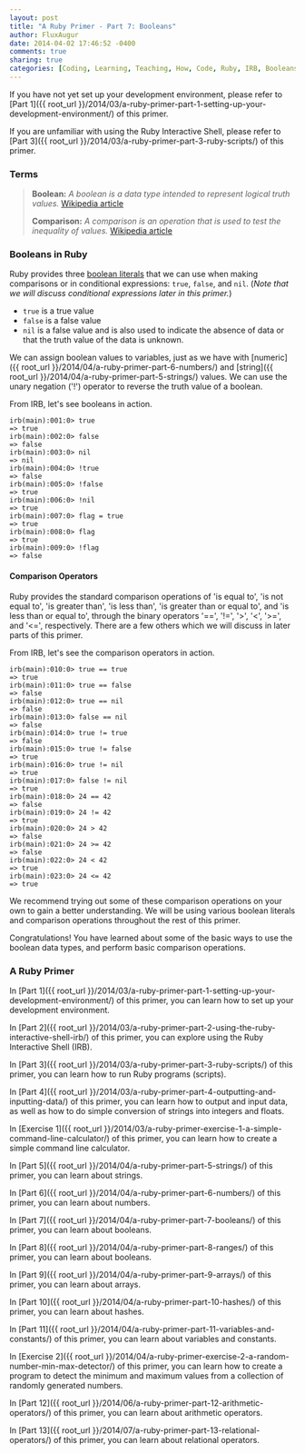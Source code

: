 ```yaml
---
layout: post
title: "A Ruby Primer - Part 7: Booleans"
author: FluxAugur
date: 2014-04-02 17:46:52 -0400
comments: true
sharing: true
categories: [Coding, Learning, Teaching, How, Code, Ruby, IRB, Booleans, Data Types]
---
```

If you have not yet set up your development environment, please refer to [Part 1]({{ root_url }}/2014/03/a-ruby-primer-part-1-setting-up-your-development-environment/) of this primer.

If you are unfamiliar with using the Ruby Interactive Shell, please refer to [Part 3]({{ root_url }}/2014/03/a-ruby-primer-part-3-ruby-scripts/) of this primer.

### Terms
> **Boolean:** *A boolean is a data type intended to represent logical truth values.* [Wikipedia article](http://en.wikipedia.org/wiki/Boolean_data_type)
>
> **Comparison:** *A comparison is an operation that is used to test the inequality of values.* [Wikipedia article](http://en.wikipedia.org/wiki/Inequality_(mathematics))


### Booleans in Ruby

Ruby provides three [boolean literals](http://www.ruby-doc.org/core-2.1.1/doc/syntax/literals_rdoc.html) that we can use when making comparisons or in conditional expressions: `true`, `false`, and `nil`. (*Note that we will discuss conditional expressions later in this primer.*)

- `true` is a true value
- `false` is a false value
- `nil` is a false value and is also used to indicate the absence of data or that the truth value of the data is unknown.

We can assign boolean values to variables, just as we have with [numeric]({{ root_url }}/2014/04/a-ruby-primer-part-6-numbers/) and [string]({{ root_url }}/2014/04/a-ruby-primer-part-5-strings/) values. We can use the unary negation ('!') operator to reverse the truth value of a boolean.

From IRB, let's see booleans in action.

``` irb Boolean literals
irb(main):001:0> true
=> true
irb(main):002:0> false
=> false
irb(main):003:0> nil
=> nil
irb(main):004:0> !true
=> false
irb(main):005:0> !false
=> true
irb(main):006:0> !nil
=> true
irb(main):007:0> flag = true
=> true
irb(main):008:0> flag
=> true
irb(main):009:0> !flag
=> false
```

#### Comparison Operators

Ruby provides the standard comparison operations of 'is equal to', 'is not equal to', 'is greater than', 'is less than', 'is greater than or equal to', and 'is less than or equal to', through the binary operators '==', '!=', '\>', '<', '\>=', and '<=', respectively. There are a few others which we will discuss in later parts of this primer.

From IRB, let's see the comparison operators in action.

``` irb Comparison operators
irb(main):010:0> true == true
=> true
irb(main):011:0> true == false
=> false
irb(main):012:0> true == nil
=> false
irb(main):013:0> false == nil
=> false
irb(main):014:0> true != true
=> false
irb(main):015:0> true != false
=> true
irb(main):016:0> true != nil
=> true
irb(main):017:0> false != nil
=> true
irb(main):018:0> 24 == 42
=> false
irb(main):019:0> 24 != 42
=> true
irb(main):020:0> 24 > 42
=> false
irb(main):021:0> 24 >= 42
=> false
irb(main):022:0> 24 < 42
=> true
irb(main):023:0> 24 <= 42
=> true
```

We recommend trying out some of these comparison operations on your own to gain a better understanding. We will be using various boolean literals and comparison operations throughout the rest of this primer.

Congratulations! You have learned about some of the basic ways to use the boolean data types, and perform basic comparison operations.

### A Ruby Primer

In [Part 1]({{ root_url }}/2014/03/a-ruby-primer-part-1-setting-up-your-development-environment/) of this primer, you can learn how to set up your development environment.

In [Part 2]({{ root_url }}/2014/03/a-ruby-primer-part-2-using-the-ruby-interactive-shell-irb/) of this primer, you can explore using the Ruby Interactive Shell (IRB).

In [Part 3]({{ root_url }}/2014/03/a-ruby-primer-part-3-ruby-scripts/) of this primer, you can learn how to run Ruby programs (scripts).

In [Part 4]({{ root_url }}/2014/03/a-ruby-primer-part-4-outputting-and-inputting-data/) of this primer, you can learn how to output and input data, as well as how to do simple conversion of strings into integers and floats.

In [Exercise 1]({{ root_url }}/2014/03/a-ruby-primer-exercise-1-a-simple-command-line-calculator/) of this primer, you can learn how to create a simple command line calculator.

In [Part 5]({{ root_url }}/2014/04/a-ruby-primer-part-5-strings/) of this primer, you can learn about strings.

In [Part 6]({{ root_url }}/2014/04/a-ruby-primer-part-6-numbers/) of this primer, you can learn about numbers.

In [Part 7]({{ root_url }}/2014/04/a-ruby-primer-part-7-booleans/) of this primer, you can learn about booleans.

In [Part 8]({{ root_url }}/2014/04/a-ruby-primer-part-8-ranges/) of this primer, you can learn about booleans.

In [Part 9]({{ root_url }}/2014/04/a-ruby-primer-part-9-arrays/) of this primer, you can learn about arrays.

In [Part 10]({{ root_url }}/2014/04/a-ruby-primer-part-10-hashes/) of this primer, you can learn about hashes.

In [Part 11]({{ root_url }}/2014/04/a-ruby-primer-part-11-variables-and-constants/) of this primer, you can learn about variables and constants.

In [Exercise 2]({{ root_url }}/2014/04/a-ruby-primer-exercise-2-a-random-number-min-max-detector/) of this primer, you can learn how to create a program to detect the minimum and maximum values from a collection of randomly generated numbers.

In [Part 12]({{ root_url }}/2014/06/a-ruby-primer-part-12-arithmetic-operators/) of this primer, you can learn about arithmetic operators.

In [Part 13]({{ root_url }}/2014/07/a-ruby-primer-part-13-relational-operators/) of this primer, you can learn about relational operators.